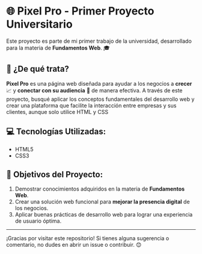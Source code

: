 # 🌐 Pixel Pro - Primer Proyecto Universitario

Este proyecto es parte de mi primer trabajo de la universidad, desarrollado para la materia de **Fundamentos Web**. 🎓

## 🚀 ¿De qué trata?

**Pixel Pro** es una página web diseñada para ayudar a los negocios a **crecer** 📈 y **conectar con su audiencia** 💬 de manera efectiva. A través de este proyecto, busqué aplicar los conceptos fundamentales del desarrollo web y crear una plataforma que facilite la interacción entre empresas y sus clientes, aunque solo utilice HTML y CSS

## 💻 Tecnologías Utilizadas:

- HTML5
- CSS3

## 🎯 Objetivos del Proyecto:

1. Demostrar conocimientos adquiridos en la materia de **Fundamentos Web**.
2. Crear una solución web funcional para **mejorar la presencia digital** de los negocios.
3. Aplicar buenas prácticas de desarrollo web para lograr una experiencia de usuario óptima.

---

¡Gracias por visitar este repositorio! Si tienes alguna sugerencia o comentario, no dudes en abrir un issue o contribuir. 😊

